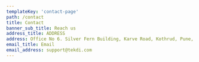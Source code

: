 ```yaml
---
templateKey: 'contact-page'
path: /contact
title: Contact
banner_sub_title: Reach us
address_title: ADDRESS
address: Office No 6. Silver Fern Building, Karve Road, Kothrud, Pune, Maharashtra 411029
email_title: Email
email_address: support@tekdi.com
---
```



